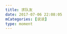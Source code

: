 ```yaml
---
title: 求队友
date: 2017-07-06 22:08:05
mCategories: [说说]
type: moment
---
```


<div id="pics-20170706220805"></div>

<script>
var data = [
    {"link": "2017-07-06_000000.jpeg", "type": "shuoshuo"}
];
picsRender(data, "pics-20170706220805");
</script>
